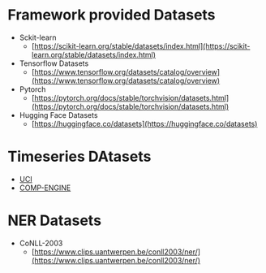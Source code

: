 
# Framework provided Datasets
- Sckit-learn 
    - [https://scikit-learn.org/stable/datasets/index.html](https://scikit-learn.org/stable/datasets/index.html)
- Tensorflow Datasets
    - [https://www.tensorflow.org/datasets/catalog/overview](https://www.tensorflow.org/datasets/catalog/overview)
- Pytorch
    - [https://pytorch.org/docs/stable/torchvision/datasets.html](https://pytorch.org/docs/stable/torchvision/datasets.html)
- Hugging Face Datasets
    - [https://huggingface.co/datasets](https://huggingface.co/datasets)
    

# Timeseries DAtasets
- [UCI](https://perma.cc/M3XC-M9HU)
- [COMP-ENGINE](https://comp-engine.org/#!browse/source)

# NER Datasets
- CoNLL-2003
    - [https://www.clips.uantwerpen.be/conll2003/ner/](https://www.clips.uantwerpen.be/conll2003/ner/)
    

